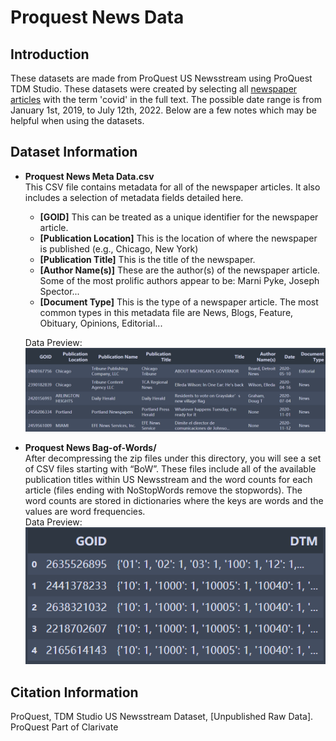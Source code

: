# Proquest News Data 
## Introduction 
These datasets are made from ProQuest US Newsstream using ProQuest TDM Studio. These datasets were created by selecting all [newspaper articles](https://about.proquest.com/en/products-services/nationalsnews_shtml/) with the term 'covid' in the full text. The possible date range is from January 1st, 2019, to July 12th, 2022. Below are a few notes which may be helpful when using the datasets.

## Dataset Information
- **Proquest News Meta Data.csv**  
This CSV file contains metadata for all of the newspaper articles. It also includes a selection of metadata fields detailed here.
 
  - **[GOID]** This can be treated as a unique identifier for the newspaper article.
  - **[Publication Location]** This is the location of where the newspaper is published (e.g., Chicago, New York)
  - **[Publication Title]** This is the title of the newspaper.
  - **[Author Name(s)]** These are the author(s) of the newspaper article. Some of the most prolific authors appear to be: Marni Pyke, Joseph Spector...
  - **[Document Type]** This is the type of a newspaper article. The most common types in this metadata file are News, Blogs, Feature, Obituary, Opinions, Editorial...
  
   Data Preview:  
   ![](1.png)
 

- **Proquest News Bag-of-Words/**  
After decompressing the zip files under this directory, you will see a set of CSV files starting with “BoW”. These files include all of the available publication titles within US Newsstream and the word counts for each article (files ending with NoStopWords remove the stopwords). The word counts are stored in dictionaries where the keys are words and the values are word frequencies.   
Data Preview:  
![](2.png) 

## Citation Information
ProQuest, TDM Studio US Newsstream Dataset, [Unpublished Raw Data]. ProQuest Part of Clarivate 
